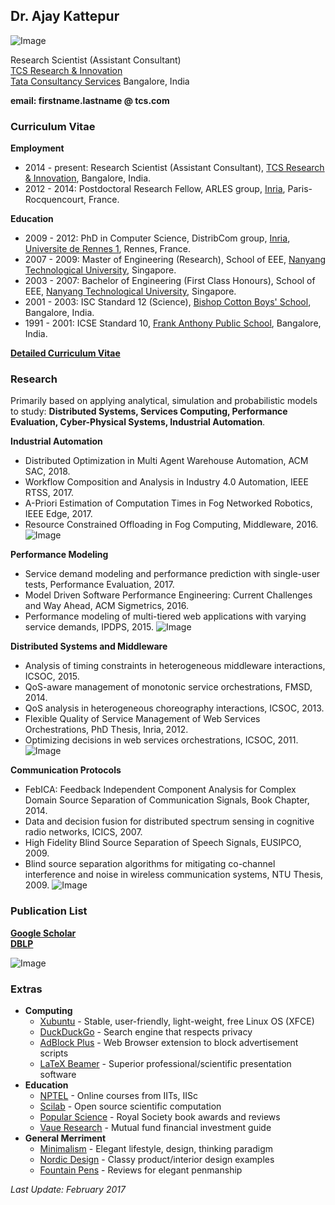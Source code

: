 ## Dr. Ajay Kattepur

![Image](https://ajaykattepur.github.io/ajaykattepur/ajay.jpg)

Research Scientist (Assistant Consultant)           
[TCS Research & Innovation](http://research-innovation.tcs.com/research/Pages/default.aspx)  
[Tata Consultancy Services](https://www.tcs.com/)
Bangalore, India

**email: firstname.lastname @ tcs.com**   
   
 
 
### Curriculum Vitae

**Employment**
- 2014 - present: Research Scientist (Assistant Consultant), [TCS Research & Innovation](http://research-innovation.tcs.com/research/Pages/default.aspx), Bangalore, India.
- 2012 - 2014: Postdoctoral Research Fellow, ARLES group, [Inria](https://www.inria.fr/en/), Paris-Rocquencourt, France.

**Education**
- 2009 - 2012: PhD in Computer Science, DistribCom group, [Inria](https://www.inria.fr/en/), [Universite de Rennes 1](https://www.univ-rennes1.fr/), Rennes, France. 
- 2007 - 2009: Master of Engineering (Research), School of EEE, [Nanyang Technological University](http://www.ntu.edu.sg), Singapore.
- 2003 - 2007: Bachelor of Engineering (First Class Honours), School of EEE, [Nanyang Technological University](http://www.ntu.edu.sg), Singapore.
- 2001 - 2003: ISC Standard 12 (Science), [Bishop Cotton Boys' School](http://www.cottonboys.com/), Bangalore, India.
- 1991 - 2001: ICSE Standard 10, [Frank Anthony Public School](http://www.fapsbangalore.com/), Bangalore, India.

[**Detailed Curriculum Vitae**](https://ajaykattepur.github.io/ajaykattepur/ajay_kattepur_cv.pdf)

 
 
### Research

Primarily based on applying analytical, simulation and probabilistic models to study: **Distributed Systems, Services Computing, Performance Evaluation, Cyber-Physical Systems, Industrial Automation**.

**Industrial Automation**
- Distributed Optimization in Multi Agent Warehouse Automation, ACM SAC, 2018.
- Workflow Composition and Analysis in Industry 4.0 Automation, IEEE RTSS, 2017.
- A-Priori Estimation of Computation Times in Fog Networked Robotics, IEEE Edge, 2017. 
- Resource Constrained Offloading in Fog Computing, Middleware, 2016. 
![Image](https://ajaykattepur.github.io/ajaykattepur/fog.png)


**Performance Modeling**
- Service demand modeling and performance prediction with single-user tests, Performance Evaluation, 2017. 
- Model Driven Software Performance Engineering: Current Challenges and Way Ahead, ACM Sigmetrics, 2016.
- Performance modeling of multi-tiered web applications with varying service demands, IPDPS, 2015.
![Image](https://ajaykattepur.github.io/ajaykattepur/performance.png)


**Distributed Systems and Middleware**
- Analysis of timing constraints in heterogeneous middleware interactions, ICSOC, 2015.
- QoS-aware management of monotonic service orchestrations, FMSD, 2014. 
- QoS analysis in heterogeneous choreography interactions, ICSOC, 2013. 
- Flexible Quality of Service Management of Web Services Orchestrations, PhD Thesis, Inria, 2012. 
- Optimizing decisions in web services orchestrations, ICSOC, 2011.
![Image](https://ajaykattepur.github.io/ajaykattepur/automata.png)


**Communication Protocols**
- FebICA: Feedback Independent Component Analysis for Complex Domain Source Separation of Communication Signals, Book Chapter, 2014.
- Data and decision fusion for distributed spectrum sensing in cognitive radio networks, ICICS, 2007.
- High Fidelity Blind Source Separation of Speech Signals, EUSIPCO, 2009.
- Blind source separation algorithms for mitigating co-channel interference and noise in wireless communication systems, NTU Thesis, 2009.
![Image](https://ajaykattepur.github.io/ajaykattepur/comms.png)



### Publication List
[**Google Scholar**](https://scholar.google.com/citations?user=UFFGGzEAAAAJ)  
[**DBLP**](http://dblp.uni-trier.de/pers/hd/k/Kattepur:Ajay)

![Image](https://ajaykattepur.github.io/ajaykattepur/calvin.PNG)



### Extras

- **Computing**
  - [Xubuntu](https://xubuntu.org/) - Stable, user-friendly, light-weight, free Linux OS (XFCE)
  - [DuckDuckGo](https://duckduckgo.com/) - Search engine that respects privacy
  - [AdBlock Plus](https://adblockplus.org/) - Web Browser extension to block advertisement scripts
  - [LaTeX Beamer](https://www.sharelatex.com/learn/Beamer) - Superior professional/scientific presentation software 
- **Education**
  - [NPTEL](http://nptel.ac.in/) - Online courses from IITs, IISc
  - [Scilab](http://www.scilab.org/) - Open source scientific computation
  - [Popular Science](https://royalsociety.org/grants-schemes-awards/book-prizes/science-book-prize/) - Royal Society book awards and reviews
  - [Vaue Research](https://www.valueresearchonline.com/Default.asp?) - Mutual fund financial investment guide
- **General Merriment**
  - [Minimalism](http://mnmlist.com/minimalist-faqs/) - Elegant lifestyle, design, thinking paradigm
  - [Nordic Design](https://nordicdesign.ca/) - Classy product/interior design examples
  - [Fountain Pens](https://blog.gouletpens.com/reviews/pen-reviews) - Reviews for elegant penmanship



_Last Update: February 2017_
